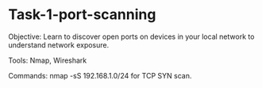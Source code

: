 # Task-1-port-scanning 
Objective:
Learn to discover open ports on devices in your local network to understand network exposure.

Tools: Nmap, Wireshark

Commands:
nmap -sS 192.168.1.0/24 for TCP SYN scan.

